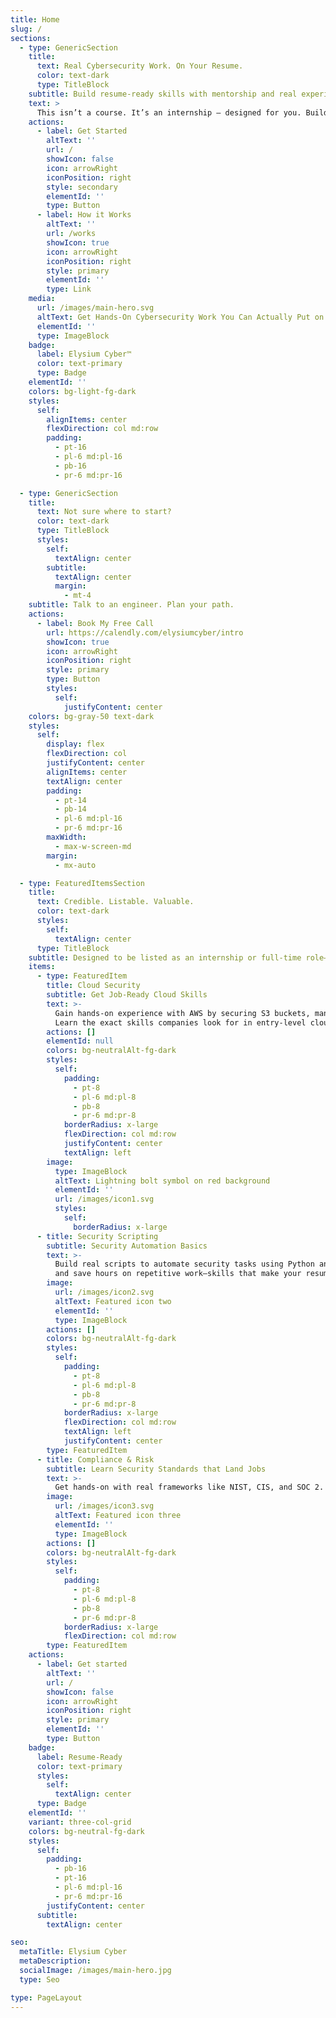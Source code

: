 ```yaml
---
title: Home
slug: /
sections:
  - type: GenericSection
    title:
      text: Real Cybersecurity Work. On Your Resume.
      color: text-dark
      type: TitleBlock
    subtitle: Build resume-ready skills with mentorship and real experience.
    text: >
      This isn’t a course. It’s an internship — designed for you. Build real cybersecurity projects, get mentored by an engineer, and list “Cybersecurity Intern” on your resume with confidence.
    actions:
      - label: Get Started
        altText: ''
        url: /
        showIcon: false
        icon: arrowRight
        iconPosition: right
        style: secondary
        elementId: ''
        type: Button
      - label: How it Works
        altText: ''
        url: /works
        showIcon: true
        icon: arrowRight
        iconPosition: right
        style: primary
        elementId: ''
        type: Link
    media:
      url: /images/main-hero.svg
      altText: Get Hands-On Cybersecurity Work You Can Actually Put on Your Resume
      elementId: ''
      type: ImageBlock
    badge:
      label: Elysium Cyber™
      color: text-primary
      type: Badge
    elementId: ''
    colors: bg-light-fg-dark
    styles:
      self:
        alignItems: center
        flexDirection: col md:row
        padding:
          - pt-16
          - pl-6 md:pl-16
          - pb-16
          - pr-6 md:pr-16

  - type: GenericSection
    title:
      text: Not sure where to start?
      color: text-dark
      type: TitleBlock
      styles:
        self:
          textAlign: center
        subtitle:
          textAlign: center
          margin:
            - mt-4
    subtitle: Talk to an engineer. Plan your path.
    actions:
      - label: Book My Free Call
        url: https://calendly.com/elysiumcyber/intro
        showIcon: true
        icon: arrowRight
        iconPosition: right
        style: primary
        type: Button
        styles:
          self:
            justifyContent: center
    colors: bg-gray-50 text-dark
    styles:
      self:
        display: flex
        flexDirection: col
        justifyContent: center
        alignItems: center
        textAlign: center
        padding:
          - pt-14
          - pb-14
          - pl-6 md:pl-16
          - pr-6 md:pr-16
        maxWidth:
          - max-w-screen-md
        margin:
          - mx-auto

  - type: FeaturedItemsSection
    title:
      text: Credible. Listable. Valuable.
      color: text-dark
      styles:
        self:
          textAlign: center
      type: TitleBlock
    subtitle: Designed to be listed as an internship or full-time role—depending on where you are in your career.
    items:
      - type: FeaturedItem
        title: Cloud Security
        subtitle: Get Job-Ready Cloud Skills
        text: >-
          Gain hands-on experience with AWS by securing S3 buckets, managing IAM roles, and spotting misconfigurations.
          Learn the exact skills companies look for in entry-level cloud security roles.
        actions: []
        elementId: null
        colors: bg-neutralAlt-fg-dark
        styles:
          self:
            padding:
              - pt-8
              - pl-6 md:pl-8
              - pb-8
              - pr-6 md:pr-8
            borderRadius: x-large
            flexDirection: col md:row
            justifyContent: center
            textAlign: left
        image:
          type: ImageBlock
          altText: Lightning bolt symbol on red background
          elementId: ''
          url: /images/icon1.svg
          styles:
            self:
              borderRadius: x-large
      - title: Security Scripting
        subtitle: Security Automation Basics
        text: >-
          Build real scripts to automate security tasks using Python and Bash. Learn how to parse logs, flag suspicious activity,
          and save hours on repetitive work—skills that make your resume stand out.
        image:
          url: /images/icon2.svg
          altText: Featured icon two
          elementId: ''
          type: ImageBlock
        actions: []
        colors: bg-neutralAlt-fg-dark
        styles:
          self:
            padding:
              - pt-8
              - pl-6 md:pl-8
              - pb-8
              - pr-6 md:pr-8
            borderRadius: x-large
            flexDirection: col md:row
            textAlign: left
            justifyContent: center
        type: FeaturedItem
      - title: Compliance & Risk
        subtitle: Learn Security Standards that Land Jobs
        text: >-
          Get hands-on with real frameworks like NIST, CIS, and SOC 2. Understand what compliance means in practice and how it fits into the daily work of cybersecurity teams.
        image:
          url: /images/icon3.svg
          altText: Featured icon three
          elementId: ''
          type: ImageBlock
        actions: []
        colors: bg-neutralAlt-fg-dark
        styles:
          self:
            padding:
              - pt-8
              - pl-6 md:pl-8
              - pb-8
              - pr-6 md:pr-8
            borderRadius: x-large
            flexDirection: col md:row
        type: FeaturedItem
    actions:
      - label: Get started
        altText: ''
        url: /
        showIcon: false
        icon: arrowRight
        iconPosition: right
        style: primary
        elementId: ''
        type: Button
    badge:
      label: Resume-Ready
      color: text-primary
      styles:
        self:
          textAlign: center
      type: Badge
    elementId: ''
    variant: three-col-grid
    colors: bg-neutral-fg-dark
    styles:
      self:
        padding:
          - pb-16
          - pt-16
          - pl-6 md:pl-16
          - pr-6 md:pr-16
        justifyContent: center
      subtitle:
        textAlign: center

seo:
  metaTitle: Elysium Cyber
  metaDescription: 
  socialImage: /images/main-hero.jpg
  type: Seo

type: PageLayout
---
```

